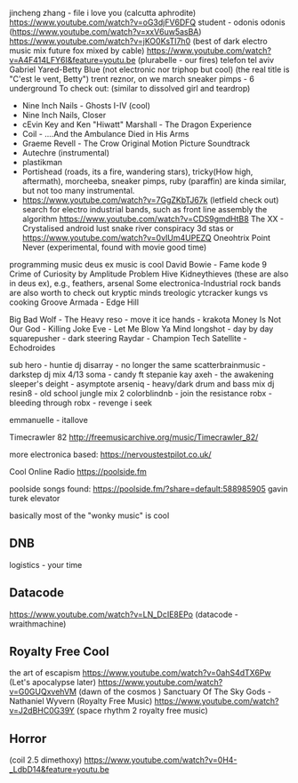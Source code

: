 jincheng zhang - file i love you
(calcutta aphrodite) https://www.youtube.com/watch?v=oG3djFV6DFQ
student - odonis odonis (https://www.youtube.com/watch?v=xxV6uw5asBA)
https://www.youtube.com/watch?v=jKO0KsTI7h0 (best of dark electro music mix future fox mixed by cable)
https://www.youtube.com/watch?v=A4F414LFY6I&feature=youtu.be (plurabelle - our fires)
telefon tel aviv
Gabriel Yared-Betty Blue (not electronic nor triphop but cool) (the real title is "C'est le vent, Betty")
trent reznor, on we march
sneaker pimps - 6 underground
To check out: (similar to dissolved girl and teardrop)
- Nine Inch Nails - Ghosts I-IV (cool)
- Nine Inch Nails, Closer
- cEvin Key and Ken "Hiwatt" Marshall - The Dragon Experience
- Coil - ....And the Ambulance Died in His Arms
- Graeme Revell - The Crow Original Motion Picture Soundtrack
- Autechre (instrumental)
- plastikman
- Portishead (roads, its a fire, wandering stars), tricky(How high, aftermath), morcheeba, sneaker pimps, ruby (paraffin) are kinda similar, but not too many instrumental.
 - https://www.youtube.com/watch?v=7GgZKbTJ67k (letfield check out)
search for electro industrial bands, such as front line assembly
the algorithm https://www.youtube.com/watch?v=CDS9gmdHtB8
The XX - Crystalised
android lust
snake river conspiracy
3d stas or https://www.youtube.com/watch?v=0vIUm4UPEZQ
Oneohtrix Point Never (experimental, found with movie good time)

programming music deus ex music is cool
David Bowie - Fame
kode 9
Crime of Curiosity by Amplitude Problem
Hive
Kidneythieves (these are also in deus ex), e.g., feathers, arsenal
Some electronica-Industrial rock bands are also worth to check out
kryptic minds
treologic
ytcracker
kungs vs cooking
Groove Armada - Edge Hill

Big Bad Wolf - The Heavy
reso - move it 
ice hands - krakota
Money Is Not Our God - Killing Joke
Eve - Let Me Blow Ya Mind 
longshot - day by day
squarepusher - dark steering
Raydar - Champion Tech
Satellite - Echodroides

sub hero - huntie
dj disarray - no longer the same
scatterbrainmusic - darkstep dj mix 4/13
soma - candy ft stepanie kay
axeh - the awakening
sleeper's deight - asymptote
arseniq - heavy/dark drum and bass mix
dj resin8 - old school jungle mix 2
colorblindnb - join the resistance 
robx - bleeding through
robx - revenge i seek

emmanuelle - itallove

Timecrawler 82 http://freemusicarchive.org/music/Timecrawler_82/

more electronica based:
https://nervoustestpilot.co.uk/

Cool Online Radio
https://poolside.fm


poolside songs found:
https://poolside.fm/?share=default:588985905  gavin turek elevator


basically most of the "wonky music" is cool

## DNB
logistics - your time

## Datacode
https://www.youtube.com/watch?v=LN_DcIE8EPo (datacode - wraithmachine)


## Royalty Free Cool
the art of escapism
https://www.youtube.com/watch?v=0ahS4dTX6Pw   (Let's apocalypse later)
https://www.youtube.com/watch?v=G0GUQxvehVM   (dawn of the cosmos )
Sanctuary Of The Sky Gods - Nathaniel Wyvern (Royalty Free Music)
https://www.youtube.com/watch?v=J2dBHC0G39Y (space rhythm 2 royalty free music)

## Horror
(coil 2.5 dimethoxy)
https://www.youtube.com/watch?v=0H4-_LdbD14&feature=youtu.be
